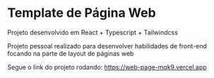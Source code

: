# Template de Página Web

Projeto desenvolvido em React + Typescript + Tailwindcss

Projeto pessoal realizado para desenvolver habilidades de front-end focando na parte de layout de páginas web

Segue o link do projeto rodando: https://web-page-mqk9.vercel.app
